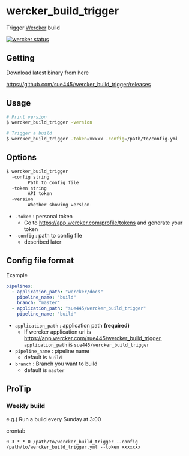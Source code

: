 # wercker_build_trigger
Trigger [Wercker](http://www.wercker.com/) build

[![wercker status](https://app.wercker.com/status/e4c5f1e0f5898b33ffdc26ca29ef4e2c/m/master "wercker status")](https://app.wercker.com/project/byKey/e4c5f1e0f5898b33ffdc26ca29ef4e2c)

## Getting

Download latest binary from here

https://github.com/sue445/wercker_build_trigger/releases

## Usage
```bash
# Print version
$ wercker_build_trigger -version

# Trigger a build
$ wercker_build_trigger -token=xxxxx -config=/path/to/config.yml
```

## Options
```bash
$ wercker_build_trigger
  -config string
    	Path to config file
  -token string
    	API token
  -version
    	Whether showing version
```

* `-token` : personal token
  * Go to https://app.wercker.com/profile/tokens and generate your token
* `-config` : path to config file
  * described later

## Config file format
Example

```yaml
pipelines:
  - application_path: "wercker/docs"
    pipeline_name: "build"
    branch: "master"
  - application_path: "sue445/wercker_build_trigger"
    pipeline_name: "build"
```

* `application_path` : application path **(required)**
  * If wercker application url is https://app.wercker.com/sue445/wercker_build_trigger, `application_path` is `sue445/wercker_build_trigger`
* `pipeline_name` : pipeline name 
  *  default is `build`
* `branch` : Branch you want to build
  *  default is `master`

## ProTip
### Weekly build
e.g.) Run a build every Sunday at 3:00

crontab

```
0 3 * * 0 /path/to/wercker_build_trigger --config /path/to/wercker_build_trigger.yml --token xxxxxxx
```
